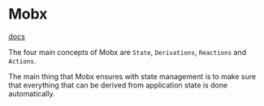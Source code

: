# Mobx
[docs](https://mobx.js.org/getting-started)

The four main concepts of Mobx are `State`, `Derivations`, `Reactions` and `Actions`.

The main thing that Mobx ensures with state management is to make sure that everything that can be derived from application state is done automatically.